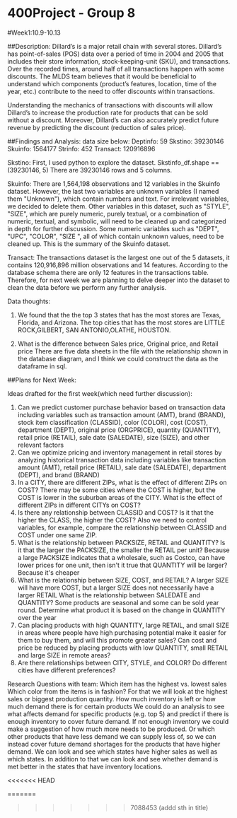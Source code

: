 # 400Project - Group 8 

#Week1:10.9-10.13


##Description:
Dillard’s is a major retail chain with several stores. Dillard’s has point-of-sales (POS) data over a period of time in 2004 and 2005 that includes their store information, stock-keeping-unit (SKU), and transactions. Over the recorded times, around half of all transactions happen with some discounts. The MLDS team believes that it would be beneficial to understand which components (product’s features, location, time of the year, etc.) contribute to the need to offer discounts within transactions.

Understanding the mechanics of transactions with discounts will allow Dillard’s to increase the production rate for products that can be sold without a discount. Moreover, Dillard’s can also accurately predict future revenue by predicting the discount (reduction of sales price).


##Findings and Analysis:
data size below:
Deptinfo: 59
Skstino: 39230146
Skuinfo: 1564177
Strinfo: 452
Transact: 120916896

Skstino:
First, I used python to explore the dataset.
Skstinfo_df.shape == (39230146, 5)
There are 39230146 rows and 5 columns.

Skuinfo:
There are 1,564,198 observations and 12 variables in the Skuinfo dataset. However, the last two variables are unknown variables (I named them "Unknown"), which contain numbers and text. For irrelevant variables, we decided to delete them.
Other variables in this dataset, such as "STYLE", "SIZE", which are purely numeric, purely textual, or a combination of numeric, textual, and symbolic, will need to be cleaned up and categorized in depth for further discussion.
Some numeric variables such as "DEPT", "UPC", "COLOR", "SIZE ", all of which contain unknown values, need to be cleaned up.
This is the summary of the Skuinfo dataset.


Transact:
The transactions dataset is the largest one out of the 5 datasets, it contains 120,916,896 million observations and 14 features. According to the database schema there are only 12 features in the transactions table. Therefore, for next week we are planning to delve deeper into the dataset to clean the data before we perform any further analysis.



Data thoughts:
1. We found that the the top 3 states that has the most stores are Texas, Florida, and Arizona. The top cities that has the most stores are LITTLE ROCK,GILBERT, SAN ANTONIO,OLATHE, HOUSTON.


2. What is the difference between Sales price, Original price, and Retail price 
There are five data sheets in the file with the relationship shown in the database diagram, and I think we could construct the data as the dataframe in sql.




##Plans for Next Week:

Ideas drafted for the first week(which need further discussion):
1. Can we predict customer purchase behavior based on transaction data including variables such as transaction amount (AMT), brand (BRAND), stock item classification (CLASSID), color (COLOR), cost (COST), department (DEPT), original price (ORGPRICE), quantity (QUANTITY), retail price (RETAIL), sale date (SALEDATE), size (SIZE), and other relevant factors
2. Can we optimize pricing and inventory management in retail stores by analyzing historical transaction data
including variables like transaction amount (AMT), retail price (RETAIL), sale date (SALEDATE), department (DEPT), and brand (BRAND)
3. In a CITY, there are different ZIPs, what is the effect of different ZIPs on COST? There may be some cities where the COST is higher, but the COST is lower in the suburban areas of the CITY. What is the effect of different ZIPs in different CITYs on COST?
4. Is there any relationship between CLASSID and COST? Is it that the higher the CLASS, the higher the COST? Also we need to control variables, for example, compare the relationship between CLASSID and COST under one same ZIP.
5. What is the relationship between PACKSIZE, RETAIL and QUANTITY? Is it that the larger the PACKSIZE, the smaller the RETAIL per unit? Because a large PACKSIZE indicates that a wholesale, such as Costco, can have lower prices for one unit, then isn't it true that QUANTITY will be larger? Because it's cheaper
6. What is the relationship between SIZE, COST, and RETAIL? A larger SIZE will have more COST, but a larger SIZE does not necessarily have a larger RETAIL
What is the relationship between SALEDATE and QUANTITY? Some products are seasonal and some can be sold year round. Determine what product it is based on the change in QUANTITY over the year
7. Can placing products with high QUANTITY, large RETAIL, and small SIZE in areas where people have high purchasing potential make it easier for them to buy them, and will this promote greater sales? Can cost and price be reduced by placing products with low QUANTITY, small RETAIL and large SIZE in remote areas?
8. Are there relationships between CITY, STYLE, and COLOR? Do different cities have different preferences?

Research Questions with team: 
Which item has the highest vs. lowest sales 
Which color from the items is in fashion? 
For that we will look at the highest sales or biggest production quantity. 
How much inventory is left or how much demand there is for certain products
We could do an analysis to see what affects demand for specific products (e.g. top 5) and predict if there is enough inventory to cover future demand. 
If not enough inventory we could make a suggestion of how much more needs to be produced. 
Or  which other products that have less demand we can supply less of, so we  can instead cover future demand shortages for the products that have higher demand. 
We can look and see which states have higher sales as well as which states. In addition to that we can look and see whether demand is met better in the states that have inventory locations.  

<<<<<<< HEAD

=======
>>>>>>> 7088453 (addd sth in title)
